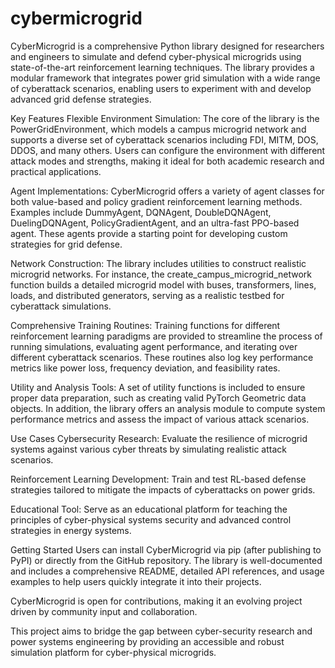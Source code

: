# cybermicrogrid

CyberMicrogrid is a comprehensive Python library designed for researchers and engineers to simulate and defend cyber-physical microgrids using state-of-the-art reinforcement learning techniques. The library provides a modular framework that integrates power grid simulation with a wide range of cyberattack scenarios, enabling users to experiment with and develop advanced grid defense strategies.

Key Features
Flexible Environment Simulation:
The core of the library is the PowerGridEnvironment, which models a campus microgrid network and supports a diverse set of cyberattack scenarios including FDI, MITM, DOS, DDOS, and many others. Users can configure the environment with different attack modes and strengths, making it ideal for both academic research and practical applications.

Agent Implementations:
CyberMicrogrid offers a variety of agent classes for both value-based and policy gradient reinforcement learning methods. Examples include DummyAgent, DQNAgent, DoubleDQNAgent, DuelingDQNAgent, PolicyGradientAgent, and an ultra-fast PPO-based agent. These agents provide a starting point for developing custom strategies for grid defense.

Network Construction:
The library includes utilities to construct realistic microgrid networks. For instance, the create_campus_microgrid_network function builds a detailed microgrid model with buses, transformers, lines, loads, and distributed generators, serving as a realistic testbed for cyberattack simulations.

Comprehensive Training Routines:
Training functions for different reinforcement learning paradigms are provided to streamline the process of running simulations, evaluating agent performance, and iterating over different cyberattack scenarios. These routines also log key performance metrics like power loss, frequency deviation, and feasibility rates.

Utility and Analysis Tools:
A set of utility functions is included to ensure proper data preparation, such as creating valid PyTorch Geometric data objects. In addition, the library offers an analysis module to compute system performance metrics and assess the impact of various attack scenarios.

Use Cases
Cybersecurity Research:
Evaluate the resilience of microgrid systems against various cyber threats by simulating realistic attack scenarios.

Reinforcement Learning Development:
Train and test RL-based defense strategies tailored to mitigate the impacts of cyberattacks on power grids.

Educational Tool:
Serve as an educational platform for teaching the principles of cyber-physical systems security and advanced control strategies in energy systems.

Getting Started
Users can install CyberMicrogrid via pip (after publishing to PyPI) or directly from the GitHub repository. The library is well-documented and includes a comprehensive README, detailed API references, and usage examples to help users quickly integrate it into their projects.

CyberMicrogrid is open for contributions, making it an evolving project driven by community input and collaboration.

This project aims to bridge the gap between cyber-security research and power systems engineering by providing an accessible and robust simulation platform for cyber-physical microgrids.
